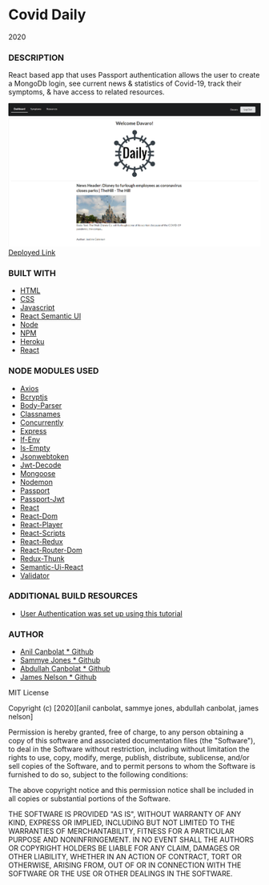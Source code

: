 # Covid Daily

2020

### DESCRIPTION

React based app that uses Passport authentication allows the user to create a MongoDb login, see current news & statistics of Covid-19, track their symptoms, & have access to related resources.

![Example profile](./client/public/exampleMain.png)
[Deployed Link]()

### BUILT WITH

- [HTML](https://html.com/)
- [CSS](https://www.w3schools.com/css/)
- [Javascript](https://www.javascript.com/)
- [React Semantic UI](https://react.semantic-ui.com/)
- [Node](https://nodejs.org/en/)
- [NPM](https://www.npmjs.com/)
- [Heroku](https://www.heroku.com/)
- [React](https://reactjs.org/)

### NODE MODULES USED

- [Axios](https://www.npmjs.com/package/axios)
- [Bcryptjs](https://www.npmjs.com/package/bcryptjs)
- [Body-Parser](https://www.npmjs.com/package/body-parser)
- [Classnames](https://www.npmjs.com/package/classnames)
- [Concurrently](https://www.npmjs.com/package/concurrently)
- [Express](https://www.npmjs.com/package/express)
- [If-Env](https://www.npmjs.com/package/if-env)
- [Is-Empty](https://www.npmjs.com/package/is-empty)
- [Jsonwebtoken](https://www.npmjs.com/package/jsonwebtoken)
- [Jwt-Decode](https://www.npmjs.com/package/jwt-decode)
- [Mongoose](https://www.npmjs.com/package/mongoose)
- [Nodemon](https://www.npmjs.com/package/nodemon)
- [Passport](https://www.npmjs.com/package/passport)
- [Passport-Jwt](https://www.npmjs.com/package/passport-jwt)
- [React](https://www.npmjs.com/package/react)
- [React-Dom](https://www.npmjs.com/package/react-dom)
- [React-Player](https://www.npmjs.com/package/react-player)
- [React-Scripts](https://www.npmjs.com/package/react-scripts)
- [React-Redux](https://www.npmjs.com/package/react-redux)
- [React-Router-Dom](https://www.npmjs.com/package/react-router-dom)
- [Redux-Thunk](https://www.npmjs.com/package/redux-thunk)
- [Semantic-Ui-React](https://www.npmjs.com/package/semantic-ui-react)
- [Validator](https://www.npmjs.com/package/validator)

### ADDITIONAL BUILD RESOURCES

- [User Authentication was set up using this tutorial](https://blog.bitsrc.io/build-a-login-auth-app-with-mern-stack-part-1-c405048e3669)

### AUTHOR

- [Anil Canbolat \* Github](https://github.com/Anil1992-rgb)
- [Sammye Jones \* Github](https://github.com/SurrealSam)
- [Abdullah Canbolat \* Github](https://github.com/tcanbolat)
- [James Nelson \* Github](https://github.com/alpinelife37)

MIT License

Copyright (c) [2020][anil canbolat, sammye jones, abdullah canbolat, james nelson]

Permission is hereby granted, free of charge, to any person obtaining a copy
of this software and associated documentation files (the "Software"), to deal
in the Software without restriction, including without limitation the rights
to use, copy, modify, merge, publish, distribute, sublicense, and/or sell
copies of the Software, and to permit persons to whom the Software is
furnished to do so, subject to the following conditions:

The above copyright notice and this permission notice shall be included in all
copies or substantial portions of the Software.

THE SOFTWARE IS PROVIDED "AS IS", WITHOUT WARRANTY OF ANY KIND, EXPRESS OR
IMPLIED, INCLUDING BUT NOT LIMITED TO THE WARRANTIES OF MERCHANTABILITY,
FITNESS FOR A PARTICULAR PURPOSE AND NONINFRINGEMENT. IN NO EVENT SHALL THE
AUTHORS OR COPYRIGHT HOLDERS BE LIABLE FOR ANY CLAIM, DAMAGES OR OTHER
LIABILITY, WHETHER IN AN ACTION OF CONTRACT, TORT OR OTHERWISE, ARISING FROM,
OUT OF OR IN CONNECTION WITH THE SOFTWARE OR THE USE OR OTHER DEALINGS IN THE
SOFTWARE.
